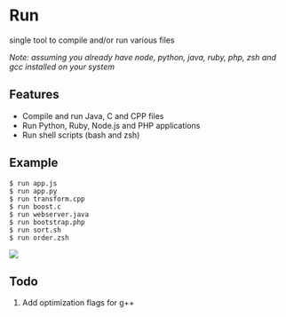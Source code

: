 # Run

single tool to compile and/or run various files

*Note: assuming you already have node, python, java, ruby, php, zsh and gcc installed on your system*

## Features

* Compile and run Java, C and CPP files
* Run Python, Ruby, Node.js and PHP applications
* Run shell scripts (bash and zsh)

## Example

    $ run app.js
    $ run app.py
    $ run transform.cpp
    $ run boost.c
    $ run webserver.java
    $ run bootstrap.php
    $ run sort.sh
    $ run order.zsh

![](http://i.imgur.com/ev8DiS4.gif)

## Todo

1. Add optimization flags for g++
